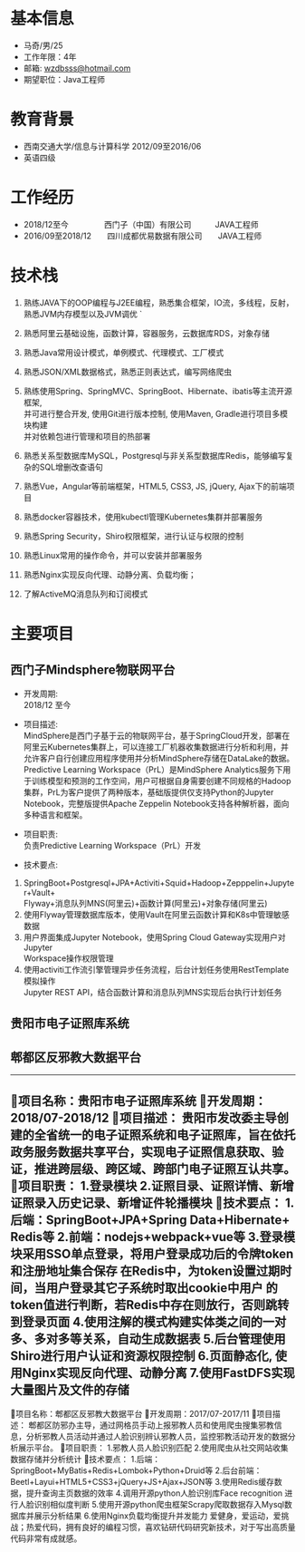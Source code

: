 # 基本信息

 - 马奇/男/25
 - 工作年限：4年
 - 邮箱: wzdbsss@hotmail.com
 - 期望职位：Java工程师

# 教育背景

- 西南交通大学/信息与计算科学    2012/09至2016/06
- 英语四级

# 工作经历

- 2018/12至今&ensp;&ensp;&ensp;&ensp;&ensp;&ensp;&ensp;&ensp;&ensp;西门子（中国）有限公司&ensp;&ensp;&ensp;&ensp;&ensp;&ensp;JAVA工程师
- 2016/09至2018/12&ensp;&ensp;&ensp;&ensp;四川成都优易数据有限公司&ensp;&ensp;&ensp;&ensp;JAVA工程师
# 技术栈

1. 熟练JAVA下的OOP编程与J2EE编程，熟悉集合框架，IO流，多线程，反射，    
熟悉JVM内存模型以及JVM调优
`
2. 熟悉阿里云基础设施，函数计算，容器服务，云数据库RDS，对象存储

3. 熟悉Java常用设计模式，单例模式、代理模式、工厂模式

4. 熟悉JSON/XML数据格式，熟悉正则表达式，编写网络爬虫

5. 熟练使用Spring、SpringMVC、SpringBoot、Hibernate、ibatis等主流开源框架,    
并可进行整合开发, 使用Git进行版本控制, 使用Maven, Gradle进行项目多模块构建    
并对依赖包进行管理和项目的热部署

6. 熟悉关系型数据库MySQL，Postgresql与非关系型数据库Redis，能够编写复杂的SQL增删改查语句

7. 熟悉Vue，Angular等前端框架，HTML5, CSS3, JS, jQuery, Ajax下的前端项目

8. 熟悉docker容器技术，使用kubectl管理Kubernetes集群并部署服务

9. 熟悉Spring Security，Shiro权限框架，进行认证与权限的控制

10. 熟悉Linux常用的操作命令，并可以安装并部署服务

11. 熟悉Nginx实现反向代理、动静分离、负载均衡；

12. 了解ActiveMQ消息队列和订阅模式

# 主要项目

## 西门子Mindsphere物联网平台

- 开发周期:     
2018/12 至今

- 项目描述:   
MindSphere是西门子基于云的物联网平台，基于SpringCloud开发，部署在阿里云Kubernetes集群上，可以连接工厂机器收集数据进行分析和利用，并允许客户自行创建应用程序使用并分析MindSphere存储在DataLake的数据。    
Predictive Learning Workspace（PrL）是MindSphere Analytics服务下用于训练模型和预测的工作空间，用户可根据自身需要创建不同规格的Hadoop集群，PrL为客户提供了两种版本，基础版提供仅支持Python的Jupyter Notebook，完整版提供Apache Zeppelin Notebook支持各种解析器，面向多种语言和框架。

- 项目职责:    
负责Predictive Learning Workspace（PrL）开发

- 技术要点:    
1. SpringBoot+Postgresql+JPA+Activiti+Squid+Hadoop+Zepppelin+Jupyter+Vault+   
Flyway+消息队列MNS(阿里云)+函数计算(阿里云)+对象存储(阿里云)
2. 使用Flyway管理数据库版本，使用Vault在阿里云函数计算和K8s中管理敏感数据
3. 用户界面集成Jupyter Notebook，使用Spring Cloud Gateway实现用户对Jupyter     
Workspace操作权限管理
4. 使用activiti工作流引擎管理异步任务流程，后台计划任务使用RestTemplate模拟操作    
Jupyter REST API，结合函数计算和消息队列MNS实现后台执行计划任务
## 贵阳市电子证照库系统

## 郫都区反邪教大数据平台



---

项目名称：贵阳市电子证照库系统
开发周期：2018/07-2018/12
项目描述：
贵阳市发改委主导创建的全省统一的电子证照系统和电子证照库，旨在依托政务服务数据共享平台，实现电子证照信息获取、验证，推进跨层级、跨区域、跨部门电子证照互认共享。
项目职责：
1.登录模块
2.证照目录、证照详情、新增证照录入历史记录、新增证件轮播模块
技术要点：
1.后端：SpringBoot+JPA+Spring Data+Hibernate+ Redis等
2.前端：nodejs+webpack+vue等
3.登录模块采用SSO单点登录，将用户登录成功后的令牌token和注册地址集合保存	在Redis中，为token设置过期时间，当用户登录其它子系统时取出cookie中用户	的token值进行判断，若Redis中存在则放行，否则跳转到登录页面
4.使用注解的模式构建实体类之间的一对多、多对多等关系，自动生成数据表
5.后台管理使用Shiro进行用户认证和资源权限控制
6.页面静态化, 使用Nginx实现反向代理、动静分离
7.使用FastDFS实现大量图片及文件的存储
------------------------------------------------------------------------------------------
项目名称：郫都区反邪教大数据平台
开发周期：2017/07-2017/11
项目描述：
郫都区防邪办主导，通过网格员手动上报邪教人员和使用爬虫搜集邪教信息，分析邪教人员活动并通过人脸识别辨认邪教人员，监控邪教活动开发的数据分析展示平台。
项目职责：
1.邪教人员人脸识别匹配
2.使用爬虫从社交网站收集数据存储并分析统计
技术要点：
1.后端：SpringBoot+MyBatis+Redis+Lombok+Python+Druid等
2.后台前端：Beetl+Layui+HTML5+CSS3+jQuery+JS+Ajax+JSON等
3.使用Redis缓存数据，提升查询主页数据的效率
4.调用开源python人脸识别库Face recognition 进行人脸识别相似度判断 
5.使用开源python爬虫框架Scrapy爬取数据存入Mysql数据库并展示分析结果
6.使用Nginx负载均衡提升并发能力 
爱健身，爱运动，爱挑战；热爱代码，拥有良好的编程习惯，喜欢钻研代码研究新技术，对于写出高质量代码非常有成就感。